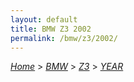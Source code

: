 ```yaml
---
layout: default
title: BMW Z3 2002
permalink: /bmw/z3/2002/
---
```

[*Home*](/) > [*BMW*](/bmw/) > [*Z3*](/bmw/z3/) > [*YEAR*](/bmw/z3/year/)
